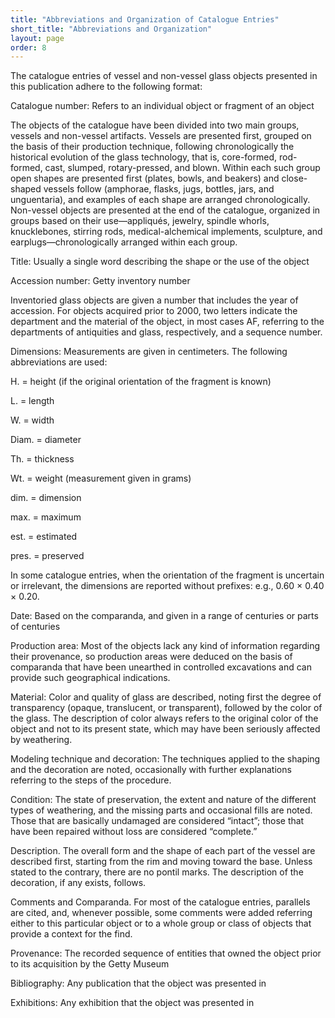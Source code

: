 ```yaml
---
title: "Abbreviations and Organization of Catalogue Entries"
short_title: "Abbreviations and Organization"
layout: page
order: 8 
---
```


The catalogue entries of vessel and non-vessel glass objects presented in this publication adhere to the following format:

Catalogue number: Refers to an individual object or fragment of an object

The objects of the catalogue have been divided into two main groups, vessels and non-vessel artifacts. Vessels are presented first, grouped on the basis of their production technique, following chronologically the historical evolution of the glass technology, that is, core-formed, rod-formed, cast, slumped, rotary-pressed, and blown. Within each such group open shapes are presented first (plates, bowls, and beakers) and close-shaped vessels follow (amphorae, flasks, jugs, bottles, jars, and unguentaria), and examples of each shape are arranged chronologically. Non-vessel objects are presented at the end of the catalogue, organized in groups based on their use—appliqués, jewelry, spindle whorls, knucklebones, stirring rods, medical-alchemical implements, sculpture, and earplugs—chronologically arranged within each group.

Title: Usually a single word describing the shape or the use of the object

Accession number: Getty inventory number

Inventoried glass objects are given a number that includes the year of accession. For objects acquired prior to 2000, two letters indicate the department and the material of the object, in most cases AF, referring to the departments of antiquities and glass, respectively, and a sequence number.

Dimensions: Measurements are given in centimeters. The following abbreviations are used:

H. = height (if the original orientation of the fragment is known)

L. = length

W. = width

Diam. = diameter

Th. = thickness

Wt. = weight (measurement given in grams)

dim. = dimension

max. = maximum

est. = estimated

pres. = preserved

In some catalogue entries, when the orientation of the fragment is uncertain or irrelevant, the dimensions are reported without prefixes: e.g., 0.60 × 0.40 × 0.20.

Date: Based on the comparanda, and given in a range of centuries or parts of centuries

Production area: Most of the objects lack any kind of information regarding their provenance, so production areas were deduced on the basis of comparanda that have been unearthed in controlled excavations and can provide such geographical indications.

Material: Color and quality of glass are described, noting first the degree of transparency (opaque, translucent, or transparent), followed by the color of the glass. The description of color always refers to the original color of the object and not to its present state, which may have been seriously affected by weathering.

Modeling technique and decoration: The techniques applied to the shaping and the decoration are noted, occasionally with further explanations referring to the steps of the procedure.

Condition: The state of preservation, the extent and nature of the different types of weathering, and the missing parts and occasional fills are noted. Those that are basically undamaged are considered “intact”; those that have been repaired without loss are considered “complete.”

Description. The overall form and the shape of each part of the vessel are described first, starting from the rim and moving toward the base. Unless stated to the contrary, there are no pontil marks. The description of the decoration, if any exists, follows.

Comments and Comparanda. For most of the catalogue entries, parallels are cited, and, whenever possible, some comments were added referring either to this particular object or to a whole group or class of objects that provide a context for the find.

Provenance: The recorded sequence of entities that owned the object prior to its acquisition by the Getty Museum

Bibliography: Any publication that the object was presented in

Exhibitions: Any exhibition that the object was presented in
